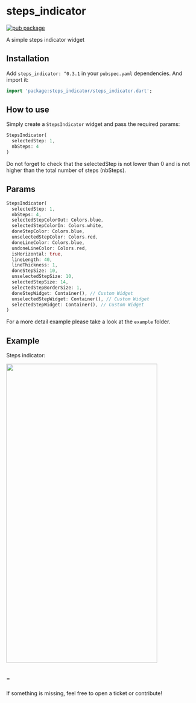 # steps_indicator

[![pub package](https://img.shields.io/pub/v/steps_indicator.svg?style=for-the-badge&color=blue)](https://pub.dartlang.org/packages/steps_indicator)

A simple steps indicator widget

## Installation

Add `steps_indicator: ^0.3.1` in your `pubspec.yaml` dependencies. And import it:

```dart
import 'package:steps_indicator/steps_indicator.dart';
```

## How to use

Simply create a `StepsIndicator` widget and pass the required params:

```dart
StepsIndicator(
  selectedStep: 1,
  nbSteps: 4
)
```

Do not forget to check that the selectedStep is not lower than 0 and is not higher than the total number of steps (nbSteps).

## Params

```dart
StepsIndicator(
  selectedStep: 1,
  nbSteps: 4,
  selectedStepColorOut: Colors.blue,
  selectedStepColorIn: Colors.white,
  doneStepColor: Colors.blue,
  unselectedStepColor: Colors.red,
  doneLineColor: Colors.blue,
  undoneLineColor: Colors.red,
  isHorizontal: true,
  lineLength: 40,
  lineThickness: 1,
  doneStepSize: 10,
  unselectedStepSize: 10,
  selectedStepSize: 14,
  selectedStepBorderSize: 1,
  doneStepWidget: Container(), // Custom Widget 
  unselectedStepWidget: Container(), // Custom Widget 
  selectedStepWidget: Container(), // Custom Widget 
)
```

For a more detail example please take a look at the `example` folder.

## Example

Steps indicator:

<img src="https://raw.githubusercontent.com/huextrat/steps_indicator/master/example/screenshot.png" width="400" height="790">

## -

If something is missing, feel free to open a ticket or contribute!
